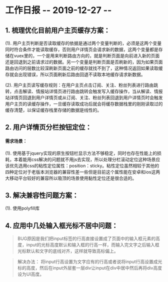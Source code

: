 # 工作日报         -- 2019-12-27 -- 

## 1. 梳理优化目前用户主页缓存方案：

(1). 用户主页判断是否读取缓存的依据是通过两个变量判断的，必须是这两个变量同时符合条件才能读取缓存，否则用户详情页会请求新的数据，这两个变量都是存储在vuex里的，一个是用来判断路由方向的，就是判断页面是向前进入新的页面还是回退到之前请求过的数据。另一个变量是判断页面是否刷新的，因为如果页面路由访问的层数比较深刷新页面之前的缓存就找不到了，这种情况返回如果读取缓存就会出现错误，所以页面刷新后路由回退不读取本地缓存请求新数据。

(2). 用户主页读写缓存规则：在用户主页点击订阅、关注、粉丝列表进行路由跳转，点击解读、情报站详情页进行路由跳转会触发写入缓存操作，当从解读、情报站详情页回退到用户详情页或从订阅、关注、粉丝列表回退到用户详情页时会触发用户主页的读缓存操作，一旦缓存读取成功后就会将缓存数据栈里的刚刚读取过的缓存清楚，以保证缓存栈里存储的数据是线性的。

## 2. 用户详情页分栏按钮定位：

#### 需求场景：

(1). 使用基于jquery实现的原生按钮栏显示方法不够稳定，同时也存在性能上的损耗，本着能用css解决的问题就不用js去实现，所以处理分栏滚动定位这种场景应该优先选用css的粘性定位属性：position：sticky。粘性定位虽然相较于其他的四种定位对于老版本浏览器的兼容性差一些但是目前这个属性能在安卓和ios这两大移动平台较好的兼容所以吸顶的场景使用黏性定位还是很合适的。

## 3. 解决兼容性问题方案：

(1). 使用polyfill库

## 4. 应用中几处输入框光标不居中问题：

> BUG原因是我们把input标签的行高直接设置成了页面中的输入框元素的高度，input的光标高度默认和输入框的行高一样，而输入完文字之后输入框光标默认和文字的底线对齐，这样就导致高标偏上。

> 解决办法： 将input行高设置为文字应有的行高或者说将input行高设置成光标的高度，然后在input外层套一层div让input在div中居中然后再将div高度设为UI高度。











